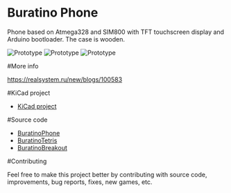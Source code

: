 # Buratino Phone
Phone based on Atmega328 and SIM800 with TFT touchscreen display and Arduino bootloader. The case is wooden.

![Prototype](https://realsystem.ru/new/sites/default/files/imagecache/product/img_20190531_194437.jpg)
![Prototype](https://realsystem.ru/new/sites/default/files/imagecache/galleryformatter_slide/img_20190523_203713.jpg)
![Prototype](https://realsystem.ru/new/sites/default/files/imagecache/galleryformatter_slide/img_20190523_204034.jpg)

#More info

https://realsystem.ru/new/blogs/100583

#KiCad project

- [KiCad project](KiCad/)

#Source code

- [BuratinoPhone](BuratinoPhone/)
- [BuratinoTetris](BuratinoTetris/)
- [BuratinoBreakout](BuratinoBreakout/)

#Contributing

Feel free to make this project better by contributing with source code, improvements, bug reports, fixes, new games, etc.
